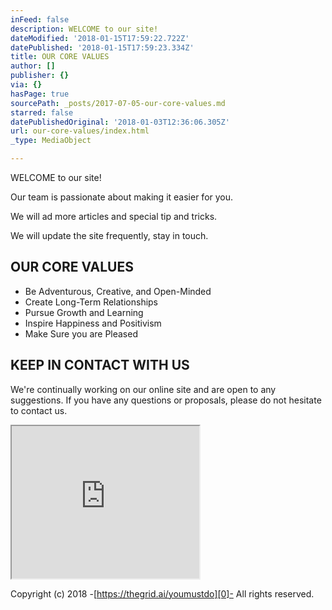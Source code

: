 ```yaml
---
inFeed: false
description: WELCOME to our site!
dateModified: '2018-01-15T17:59:22.722Z'
datePublished: '2018-01-15T17:59:23.334Z'
title: OUR CORE VALUES
author: []
publisher: {}
via: {}
hasPage: true
sourcePath: _posts/2017-07-05-our-core-values.md
starred: false
datePublishedOriginal: '2018-01-03T12:36:06.305Z'
url: our-core-values/index.html
_type: MediaObject

---
```

WELCOME to our site!

Our team is passionate about making it easier for you.

We will ad more articles and special tip and tricks.

We will update the site frequently, stay in touch.

## OUR CORE VALUES

* Be Adventurous, Creative, and Open-Minded
* Create Long-Term Relationships
* Pursue Growth and Learning
* Inspire Happiness and Positivism
* Make Sure you are Pleased

## KEEP IN CONTACT WITH US

We're continually working on our online site and are open to any suggestions. If you have any questions or proposals, please do not hesitate to contact us.

<iframe src="https://the-grid.github.io/ed-userhtml/?g=eJxtzDEOgjAUANDdU3z_DoVUCBrKCdwcHE1pP22lUCw1xNvLauL2ptdKsJEGgTal5cLYtm35U4dXUJ9chYkp79SYNRWvecWzsuS8qc8lQpLRUBL46L2cR-wOrZsMrFH9TF6_bYpLPlNibpKG_kyb08kKPNUNgiVn7L7WBYL0O25EkCzBPUSvYQgRrrSuR4Q-RE1RYIGsa5nsvq09PX4" height="244" style=""></iframe>

Copyright (c) 2018 -[https://thegrid.ai/youmustdo][0]- All rights reserved.

[0]: https://thegrid.ai/youmustdo